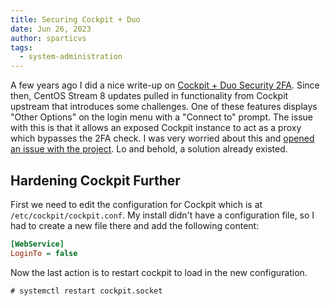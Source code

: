 ```yaml
---
title: Securing Cockpit + Duo
date: Jun 26, 2023
author: sparticvs
tags:
  - system-administration
---
```


A few years ago I did a nice write-up on [Cockpit + Duo Security 2FA](https://popebp.com/2021/10/27/cockpit-duo-security-2fa.html). Since then, CentOS Stream 8 updates pulled in functionality from Cockpit upstream that introduces some challenges. One of these features displays "Other Options" on the login menu with a "Connect to" prompt. The issue with this is that it allows an exposed Cockpit instance to act as a proxy which bypasses the 2FA check. I was very worried about this and [opened an issue with the project](https://github.com/cockpit-project/cockpit/issues/17340). Lo and behold, a solution already existed.

## Hardening Cockpit Further

First we need to edit the configuration for Cockpit which is at `/etc/cockpit/cockpit.conf`. My install didn't have a configuration file, so I had to create a new file there and add the following content:

```ini
[WebService]
LoginTo = false
```

Now the last action is to restart cockpit to load in the new configuration.
```
# systemctl restart cockpit.socket
```
